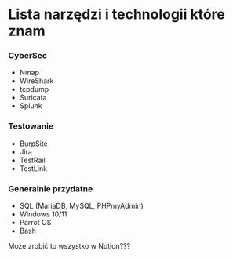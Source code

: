# Lista narzędzi i technologii które znam

### CyberSec
- Nmap 
- WireShark
- tcpdump
- Suricata
- Splunk

### Testowanie
- BurpSite 
- Jira 
- TestRail 
- TestLink

### Generalnie przydatne
- SQL (MariaDB, MySQL, PHPmyAdmin) 
- Windows 10/11 
- Parrot OS
- Bash

Może zrobić to wszystko w Notion???
